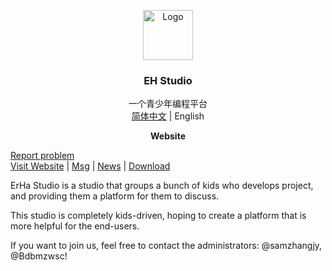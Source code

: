 <p align="center">
    <a href="https://github.com/samzhangjy/ErHaStudio">
        <img src="https://raw.githubusercontent.com/samzhangjy/ErHaStudio/master/public/favicon.jpg" alt="Logo" width="80" height="80">
    </a>
    <h3 align="center">EH Studio</h3>
    <p align="center">
        一个青少年编程平台
        <br />
        <a href="https://github.com/samzhangjy/ErHaStudio/">简体中文</a>
        |
        <span>English</span>
        <br />
        <p align="center"><strong>Website</strong></p>
        <a href="https://github.com/samzhangjy/ErHaStudio/issues">Report problem</a>
        <br />
        <a href="https://erha.vercel.app">Visit Website</a>
        |
        <a href="https://erha.vercel.app/msg">Msg</a>
        |
        <a href="https://erha.vercel.app/news">News</a>
        |
        <a href="https://erha.vercel.app/download/project">Download</a>
    </p>
</p>

ErHa Studio is a studio that groups a bunch of kids who develops project, and providing them a platform for them to discuss.

This studio is completely kids-driven, hoping to create a platform that is more helpful for the end-users.

If you want to join us, feel free to contact the administrators: @samzhangjy, @Bdbmzwsc!
